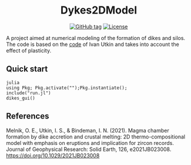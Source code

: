 <div align="center">

# Dykes2DModel

[![GitHub tag](https://img.shields.io/github/v/release/Sorokin-MA/Dykes2DModel)](https://github.com/Sorokin-MA/Dykes2DModel/releases/latest) [![License](https://img.shields.io/github/license/Sorokin-MA/Dykes2DModel)](https://github.com/Sorokin-MA/Dykes2DModel/blob/main/LICENSE)


</div>

A project aimed at numerical modeling of the formation of dikes and silos. The code is based on the [code](https://agupubs.onlinelibrary.wiley.com/doi/abs/10.1029/2021JB023008) of Ivan Utkin and takes into account the effect of plasticity.

## Quick start
```
julia
using Pkg; Pkg.activate("");Pkg.instantiate();
include("run.jl")
dikes_gui()
```

## References
Melnik, O. E., Utkin, I. S., & Bindeman, I. N. (2021). Magma chamber formation by dike accretion and crustal melting: 2D thermo-compositional model with emphasis on eruptions and implication for zircon records. Journal of Geophysical Research: Solid Earth, 126, e2021JB023008. 
https://doi.org/10.1029/2021JB023008


